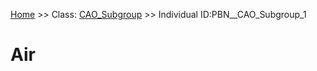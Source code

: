 [Home](https://github.com/mm80843/T3.5/blob/pages/index.md) >> Class: [CAO_Subgroup](https://github.com/mm80843/T3.5/tree/pages/docs/CAO_Subgroup/index.md) >> Individual ID:PBN__CAO_Subgroup_1 

# __Air__

